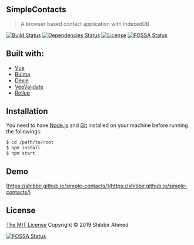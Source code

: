 ## SimpleContacts

> A browser based contact application with IndexedDB

[![Build Status](https://travis-ci.org/shibbir/simple-contacts.svg?branch=master)](https://travis-ci.org/shibbir/simple-contacts)
[![Dependencies Status](https://david-dm.org/shibbir/simple-contacts/status.svg)](https://david-dm.org/shibbir/simple-contacts)
[![License](https://img.shields.io/badge/license-MIT-blue.svg)](http://opensource.org/licenses/MIT)
[![FOSSA Status](https://app.fossa.io/api/projects/git%2Bgithub.com%2Fshibbir%2Fsimple-contacts.svg?type=shield)](https://app.fossa.io/projects/git%2Bgithub.com%2Fshibbir%2Fsimple-contacts?ref=badge_shield)

## Built with:

- [Vue](https://vuejs.org/)
- [Bulma](https://bulma.io/)
- [Dexie](https://dexie.org/)
- [VeeValidate](https://baianat.github.io/vee-validate/)
- [Rollup](https://rollupjs.org)

## Installation

You need to have [Node.js](https://nodejs.org/en/) and [Git](https://git-scm.com/) installed on your machine before running the followings:

```bash
$ cd /path/to/root
$ npm install
$ npm start
```

## Demo
[https://shibbir.github.io/simple-contacts/](https://shibbir.github.io/simple-contacts/)

## License
<a href="https://opensource.org/licenses/MIT">The MIT License</a> Copyright &copy; 2019 Shibbir Ahmed


[![FOSSA Status](https://app.fossa.io/api/projects/git%2Bgithub.com%2Fshibbir%2Fsimple-contacts.svg?type=large)](https://app.fossa.io/projects/git%2Bgithub.com%2Fshibbir%2Fsimple-contacts?ref=badge_large)